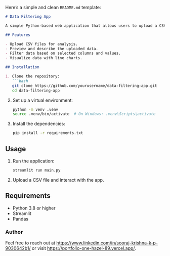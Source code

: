 Here’s a simple and clean `README.md` template:

```markdown
# Data Filtering App

A simple Python-based web application that allows users to upload a CSV file, filter data, and visualize it interactively using Streamlit.

## Features

- Upload CSV files for analysis.
- Preview and describe the uploaded data.
- Filter data based on selected columns and values.
- Visualize data with line charts.

## Installation

1. Clone the repository:
   ```bash
   git clone https://github.com/yourusername/data-filtering-app.git
   cd data-filtering-app
   ```

2. Set up a virtual environment:
   ```bash
   python -m venv .venv
   source .venv/bin/activate  # On Windows: .venv\Scripts\activate
   ```

3. Install the dependencies:
   ```bash
   pip install -r requirements.txt
   ```

## Usage

1. Run the application:
   ```bash
   streamlit run main.py
   ```

2. Upload a CSV file and interact with the app.

## Requirements

- Python 3.8 or higher
- Streamlit
- Pandas


### Author

Feel free to reach out at https://www.linkedin.com/in/sooraj-krishna-k-p-9030642b1/ 
or visit https://portfolio-one-hazel-89.vercel.app/.
